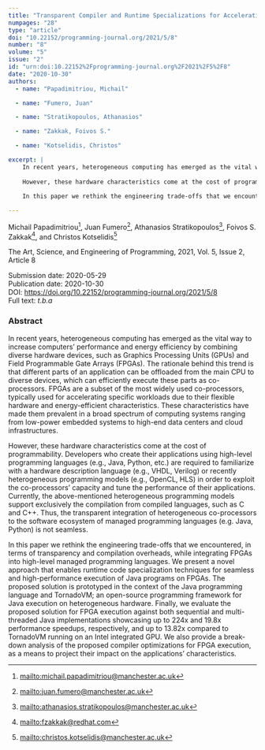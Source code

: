 ```yaml
---
title: "Transparent Compiler and Runtime Specializations for Accelerating Managed Languages on FPGAs"
numpages: "28"
type: "article"
doi: "10.22152/programming-journal.org/2021/5/8"
number: "8"
volume: "5"
issue: "2"
id: "urn:doi:10.22152%2Fprogramming-journal.org%2F2021%2F5%2F8"
date: "2020-10-30"
authors: 
  - name: "Papadimitriou, Michail"

  - name: "Fumero, Juan"

  - name: "Stratikopoulos, Athanasios"

  - name: "Zakkak, Foivos S."

  - name: "Kotselidis, Christos"

excerpt: |
    In recent years, heterogeneous computing has emerged as the vital way to increase computers’ performance and energy efficiency by combining diverse hardware devices, such as Graphics Processing Units (GPUs) and Field Programmable Gate Arrays (FPGAs). The rationale behind this trend is that different parts of an application can be offloaded from the main CPU to diverse devices, which can efficiently execute these parts as co-processors. FPGAs are a subset of the most widely used co-processors, typically used for accelerating specific workloads due to their flexible hardware and energy-efficient characteristics. These characteristics have made them prevalent in a broad spectrum of computing systems ranging from low-power embedded systems to high-end data centers and cloud infrastructures. 
    
    However, these hardware characteristics come at the cost of programmability. Developers who create their applications using high-level programming languages (e.g., Java, Python, etc.) are required to familiarize with a hardware description language (e.g., VHDL, Verilog) or recently heterogeneous programming models (e.g., OpenCL, HLS) in order to exploit the co-processors’ capacity and tune the performance of their applications. Currently, the above-mentioned heterogeneous programming models support exclusively the compilation from compiled languages, such as C and C++. Thus, the transparent integration of heterogeneous co-processors to the software ecosystem of managed programming languages (e.g. Java, Python) is not seamless. 
    
    In this paper we rethink the engineering trade-offs that we encountered, in terms of transparency and compilation overheads, while integrating FPGAs into high-level managed programming languages. We present a novel approach that enables runtime code specialization techniques for seamless and high-performance execution of Java programs on FPGAs. The proposed solution is prototyped in the context of the Java programming language and TornadoVM; an open-source programming framework for Java execution on heterogeneous hardware. Finally, we evaluate the proposed solution for FPGA execution against both sequential and multi-threaded Java implementations showcasing up to 224x and 19.8x performance speedups, respectively, and up to 13.82x compared to TornadoVM running on an Intel integrated GPU. We also provide a break-down analysis of the proposed compiler optimizations for FPGA execution, as a means to project their impact on the applications’ characteristics.

---
```

Michail Papadimitriou[^1], Juan Fumero[^2], Athanasios Stratikopoulos[^3], Foivos S. Zakkak[^4], and Christos Kotselidis[^5]

The Art, Science, and Engineering of Programming, 2021, Vol. 5, Issue 2, Article 8

Submission date: 2020-05-29  
Publication date: 2020-10-30  
DOI: <https://doi.org/10.22152/programming-journal.org/2021/5/8>  
Full text: *t.b.a*  


### Abstract
In recent years, heterogeneous computing has emerged as the vital way to increase computers’ performance and energy efficiency by combining diverse hardware devices, such as Graphics Processing Units (GPUs) and Field Programmable Gate Arrays (FPGAs). The rationale behind this trend is that different parts of an application can be offloaded from the main CPU to diverse devices, which can efficiently execute these parts as co-processors. FPGAs are a subset of the most widely used co-processors, typically used for accelerating specific workloads due to their flexible hardware and energy-efficient characteristics. These characteristics have made them prevalent in a broad spectrum of computing systems ranging from low-power embedded systems to high-end data centers and cloud infrastructures. 

However, these hardware characteristics come at the cost of programmability. Developers who create their applications using high-level programming languages (e.g., Java, Python, etc.) are required to familiarize with a hardware description language (e.g., VHDL, Verilog) or recently heterogeneous programming models (e.g., OpenCL, HLS) in order to exploit the co-processors’ capacity and tune the performance of their applications. Currently, the above-mentioned heterogeneous programming models support exclusively the compilation from compiled languages, such as C and C++. Thus, the transparent integration of heterogeneous co-processors to the software ecosystem of managed programming languages (e.g. Java, Python) is not seamless. 

In this paper we rethink the engineering trade-offs that we encountered, in terms of transparency and compilation overheads, while integrating FPGAs into high-level managed programming languages. We present a novel approach that enables runtime code specialization techniques for seamless and high-performance execution of Java programs on FPGAs. The proposed solution is prototyped in the context of the Java programming language and TornadoVM; an open-source programming framework for Java execution on heterogeneous hardware. Finally, we evaluate the proposed solution for FPGA execution against both sequential and multi-threaded Java implementations showcasing up to 224x and 19.8x performance speedups, respectively, and up to 13.82x compared to TornadoVM running on an Intel integrated GPU. We also provide a break-down analysis of the proposed compiler optimizations for FPGA execution, as a means to project their impact on the applications’ characteristics.


[^1]: <mailto:michail.papadimitriou@manchester.ac.uk>
[^2]: <mailto:juan.fumero@manchester.ac.uk>
[^3]: <mailto:athanasios.stratikopoulos@manchester.ac.uk>
[^4]: <mailto:fzakkak@redhat.com>
[^5]: <mailto:christos.kotselidis@manchester.ac.uk>
